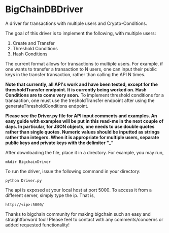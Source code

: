 # BigChainDBDriver
A driver for transactions with multiple users and Crypto-Conditions.

The goal of this driver is to implement the following, with multiple users:
1. Create and Transfer
2. Threshold Conditions
3. Hash Conditions 

The current format allows for transactions to multiple users. For example, if one wants to transfer a transaction to N users, one can input their public keys in the transfer transaction, rather than calling the API N times.

**Note that currently, all API's work and have been tested, except for the thresholdTransfer endpoint. It is currently being worked on. Hash Conditions are to come very soon.** To implement threshold conditions for a transaction, one must use the tresholdTransfer endpoint after using the generateThresholdConditions endpoint.

**Please see the Driver.py file for API input comments and examples. An easy guide with examples will be put in this read-me in the next couple of days. In particular, for JSON objects, one needs to use double quotes rather than single quotes. Numeric values should be inputted as strings rather than integers. When it is appropriate for multiple users, separate public keys and private keys with the delimiter "_"**


After downloading the file, place it in a directory. For example, you may run,


	mkdir BigchainDriver


To run the driver, issue the following command in your directory:


	python Driver.py


The api is exposed at your local host at port 5000. To access it from a different server, simply type the ip. That is, 

	http://<ip>:5000/


Thanks to bigchain community for making bigchain such an easy and straightforward tool! Please feel to contact with any comments/concerns or added requested functionality!

